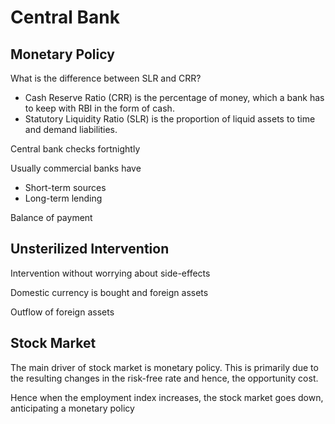 # Central Bank

## Monetary Policy

What is the difference between SLR and CRR? 
- Cash Reserve Ratio (CRR) is the percentage of money, which a bank has to keep with RBI in the form of cash.
- Statutory Liquidity Ratio (SLR) is the proportion of liquid assets to time and demand liabilities.

Central bank checks fortnightly

Usually commercial banks have

- Short-term sources
- Long-term lending

Balance of payment

## Unsterilized Intervention

Intervention without worrying about side-effects

Domestic currency is bought and foreign assets 

Outflow of foreign assets

## Stock Market

The main driver of stock market is monetary policy. This is primarily due to the resulting changes in the risk-free rate and hence, the opportunity cost.

Hence when the employment index increases, the stock market goes down, anticipating a monetary policy